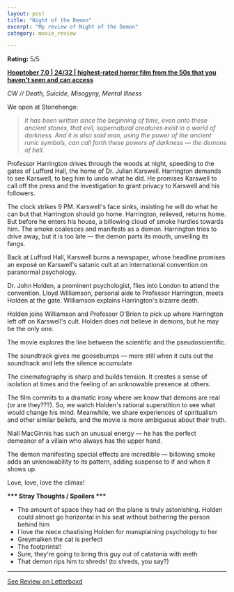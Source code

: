 ```yaml
---
layout: post
title: "Night of the Demon"
excerpt: "My review of Night of the Demon"
category: movie_review

---
```


**Rating:** 5/5

<b><a href="https://boxd.it/pOK5i/detail" rel="nofollow">Hooptober 7.0 | 24/32 | highest-rated horror film from the 50s that you haven't seen and can access</a></b>

<i>CW // Death, Suicide, Misogyny, Mental Illness</i>

We open at Stonehenge:

<blockquote><i>It has been written since the beginning of time, even onto these ancient stones, that evil, supernatural creatures exist in a world of darkness. And it is also said man, using the power of the ancient runic symbols, can call forth these powers of darkness — the demons of hell.</i></blockquote>Professor Harrington drives through the woods at night, speeding to the gates of Lufford Hall, the home of Dr. Julian Karswell. Harrington demands to see Karswell, to beg him to undo what he did. He promises Karswell to call off the press and the investigation to grant privacy to Karswell and his followers.

The clock strikes 9 PM. Karswell's face sinks, insisting he will do what he can but that Harrington should go home. Harrington, relieved, returns home. But before he enters his house, a billowing cloud of smoke hurdles towards him. The smoke coalesces and manifests as a demon. Harrington tries to drive away, but it is too late — the demon parts its mouth, unveiling its fangs.

Back at Lufford Hall, Karswell burns a newspaper, whose headline promises an exposé on Karswell's satanic cult at an international convention on paranormal psychology.

Dr. John Holden, a prominent psychologist, flies into London to attend the convention. Lloyd Williamson, personal aide to Professor Harrington, meets Holden at the gate. Williamson explains Harrington's bizarre death.

Holden joins Williamson and Professor O'Brien to pick up where Harrington left off on Karswell's cult. Holden does not believe in demons, but he may be the only one.

The movie explores the line between the scientific and the pseudoscientific.

The soundtrack gives me goosebumps — more still when it cuts out the soundtrack and lets the silence accumulate 

The cinematography is sharp and builds tension. It creates a sense of isolation at times and the feeling of an unknowable presence at others.

The film commits to a dramatic irony where we know that demons are real (or are they???). So, we watch Holden's rational superstition to see what would change his mind. Meanwhile, we share experiences of spiritualism and other similar beliefs, and the movie is more ambiguous about their truth.

Niall MacGinnis has such an unusual energy — he has the perfect demeanor of a villain who always has the upper hand.

The demon manifesting special effects are incredible — billowing smoke adds an unknowability to its pattern, adding suspense to if and when it shows up.

Love, love, love the climax!


<b>*** Stray Thoughts / Spoilers ***</b>
* The amount of space they had on the plane is truly astonishing. Holden could almost go horizontal in his seat without bothering the person behind him
* I love the niece chastising Holden for mansplaining psychology to her
* Greymalken the cat is perfect
* The footprints!!
* Sure, they're going to bring this guy out of catatonia with meth
* That demon rips him to shreds! (to shreds, you say?)

<hr>

[See Review on Letterboxd](https://boxd.it/5UhkZh)

